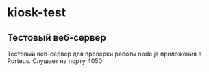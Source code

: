 # kiosk-test


## Тестовый веб-сервер
Тестовый веб-сервер для проверки работы node.js приложения в Porteus. Слушает на порту 4050
